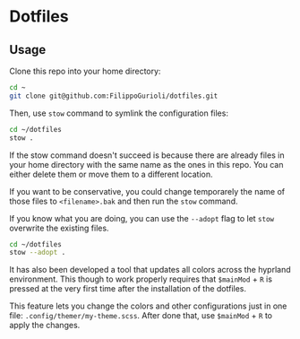 # Dotfiles

## Usage

Clone this repo into your home directory:

```bash
cd ~
git clone git@github.com:FilippoGurioli/dotfiles.git
```

Then, use `stow` command to symlink the configuration files:

```bash
cd ~/dotfiles
stow .
```

If the stow command doesn't succeed is because there are already files in your home directory with the same name as the ones in this repo. You can either delete them or move them to a different location.

If you want to be conservative, you could change temporarely the name of those files to `<filename>.bak` and then run the `stow` command.

If you know what you are doing, you can use the `--adopt` flag to let `stow` overwrite the existing files.

```bash
cd ~/dotfiles
stow --adopt .
```

It has also been developed a tool that updates all colors across the hyprland environment. This though to work properly requires that `$mainMod` + `R` is pressed at the very first time after the installation of the dotfiles.

This feature lets you change the colors and other configurations just in one file: `.config/themer/my-theme.scss`. After done that, use `$mainMod` + `R` to apply the changes.
